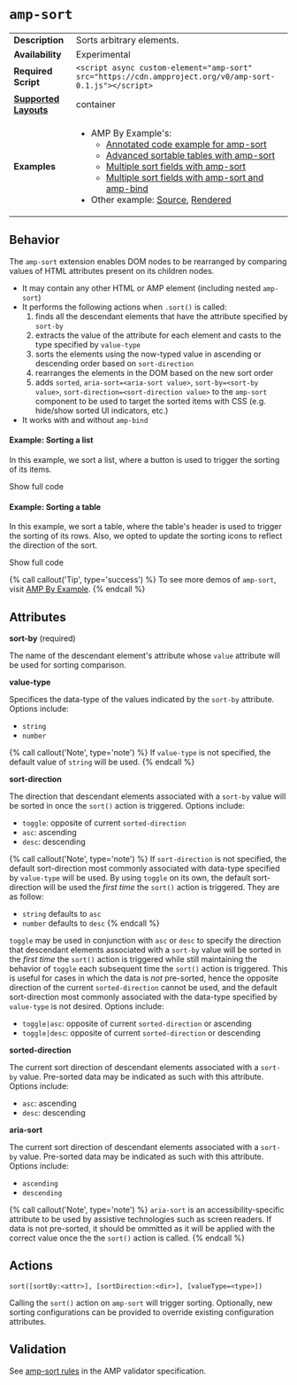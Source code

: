 <!--
Copyright 2017 The AMP HTML Authors. All Rights Reserved.

Licensed under the Apache License, Version 2.0 (the "License");
you may not use this file except in compliance with the License.
You may obtain a copy of the License at

      http://www.apache.org/licenses/LICENSE-2.0

Unless required by applicable law or agreed to in writing, software
distributed under the License is distributed on an "AS-IS" BASIS,
WITHOUT WARRANTIES OR CONDITIONS OF ANY KIND, either express or implied.
See the License for the specific language governing permissions and
limitations under the License.
-->

# <a name="`amp-sort`"></a> `amp-sort`

<table>
  <tr>
    <td class="col-fourty"><strong>Description</strong></td>
    <td>Sorts arbitrary elements.</td>
  </tr>
  <tr>
    <td class="col-fourty"><strong>Availability</strong></td>
    <td>Experimental</td>
  </tr>
  <tr>
    <td class="col-fourty"><strong>Required Script</strong></td>
    <td><code>&lt;script async custom-element="amp-sort" src="https://cdn.ampproject.org/v0/amp-sort-0.1.js">&lt;/script></code></td>
  </tr>
  <tr>
    <td class="col-fourty"><strong><a href="https://www.ampproject.org/docs/guides/responsive/control_layout.html">Supported Layouts</a></strong></td>
    <td>container</td>
  </tr>
  <tr>
    <td width="col-fourty"><strong>Examples</strong></td>
    <td>
      <ul>
        <li>AMP By Example's:
          <ul>
            <li><a href="https://ampbyexample.com/components/amp-sort/">Annotated code example for amp-sort</a></li>
            <li><a href="https://ampbyexample.com/advanced/sortable_tables_with_amp-sort/">Advanced sortable tables with amp-sort</a></li>
            <li><a href="https://ampbyexample.com/advanced/multiple_sort_fields_with_amp-sort/">Multiple sort fields with amp-sort</a></li>
            <li><a href="https://ampbyexample.com/advanced/multiple_sort_fields_with_amp-sort_and_amp-bind/">Multiple sort fields with amp-sort and amp-bind</a></li>
          </ul>
        </li>
        <li>Other example:
          <a href="https://github.com/ampproject/amphtml/blob/master/examples/amp-sort.amp.html">Source</a>,
          <a href="https://cdn.rawgit.com/ampproject/amphtml/master/examples/amp-sort.amp.html">Rendered</a>
        </li>
      </ul>
    </td>
  </tr>
</table>

## Behavior

The `amp-sort` extension enables DOM nodes to be rearranged by comparing values of HTML attributes present on its children nodes.

- It may contain any other HTML or AMP element (including nested `amp-sort`)
- It performs the following actions when `.sort()` is called:
    1. finds all the descendant elements that have the attribute specified by `sort-by`
    1. extracts the value of the attribute for each element and casts to the type specified by `value-type`
    1. sorts the elements using the now-typed value in ascending or descending order based on `sort-direction`
    1. rearranges the elements in the DOM based on the new sort order
    1. adds `sorted`, `aria-sort=<aria-sort value>`, `sort-by=<sort-by value>`, `sort-direction=<sort-direction value>` to the `amp-sort` component to be used to target the sorted items with CSS (e.g. hide/show sorted UI indicators, etc.)
- It works with and without `amp-bind`

#### Example: Sorting a list

In this example, we sort a list, where a button is used to trigger the sorting of its items.

<!-- embedded example - displays in ampproject.org -->
<div>
<amp-iframe height="304"
            layout="fixed-height"
            sandbox="allow-same-origin allow-scripts allow-forms"
            resizable
            src="https://derekcecillewis.github.io/amp-samples/samples/ampsort.basic-list.embed.html">
  <div overflow tabindex="0" role="button" aria-label="Show more">Show full code</div>
  <div placeholder></div> 
</amp-iframe>
</div>

#### Example: Sorting a table

In this example, we sort a table, where the table's header is used to trigger the sorting of its rows. Also, we opted to update the sorting icons to reflect the direction of the sort.

<!-- embedded example - displays in ampproject.org -->
<div>
<amp-iframe height="627"
            layout="fixed-height"
            sandbox="allow-same-origin allow-scripts allow-forms"
            resizable
            src="https://derekcecillewis.github.io/amp-samples/samples/ampsort.basic-table.embed.html">
  <div overflow tabindex="0" role="button" aria-label="Show more">Show full code</div>
  <div placeholder></div> 
</amp-iframe>
</div>

{% call callout('Tip', type='success') %}
To see more demos of `amp-sort`, visit [AMP By Example](https://ampbyexample.com/components/amp-sort/).
{% endcall %}

## Attributes

**sort-by** (required)

The name of the descendant element's attribute whose `value` attribute will be used for sorting comparison.

**value-type**

Specifices the data-type of the values indicated by the `sort-by` attribute. Options include:
- `string`
- `number`

{% call callout('Note', type='note') %}
If `value-type` is not specified, the default value of `string` will be used.
{% endcall %}

**sort-direction**

The direction that descendant elements associated with a `sort-by` value will be sorted in once the `sort()` action is triggered. Options include:
- `toggle`: opposite of current `sorted-direction`
- `asc`: ascending
- `desc`: descending

{% call callout('Note', type='note') %}
If `sort-direction` is not specified, the default sort-direction most commonly associated with data-type specified by `value-type` will be used. By using `toggle` on its own, the default sort-direction will be used the *first time* the `sort()` action is triggered. They are as follow:
- `string` defaults to `asc`
- `number` defaults to `desc`
{% endcall %}

`toggle` may be used in conjunction with `asc` or `desc` to specify the direction that descendant elements associated with a `sort-by` value will be sorted in the *first time* the `sort()` action is triggered while still maintaining the behavior of `toggle` each subsequent time the `sort()` action is triggered. This is useful for cases in which the data is *not* pre-sorted, hence the opposite direction of the current `sorted-direction` cannot be used, and the default sort-direction most commonly associated with the data-type specified by `value-type` is not desired. Options include:
- `toggle|asc`: opposite of current `sorted-direction` or ascending
- `toggle|desc`: opposite of current `sorted-direction` or descending

**sorted-direction**

The current sort direction of descendant elements associated with a `sort-by` value. Pre-sorted data may be indicated as such with this attribute. Options include:
- `asc`: ascending
- `desc`: descending

**aria-sort**

The current sort direction of descendant elements associated with a `sort-by` value. Pre-sorted data may be indicated as such with this attribute. Options include:
- `ascending`
- `descending`

{% call callout('Note', type='note') %}
`aria-sort` is an accessibility-specific attribute to be used by assistive technologies such as screen readers. If data is not pre-sorted, it should be ommitted as it will be applied with the correct value once the the `sort()` action is called.
{% endcall %}

## Actions

`sort([sortBy:<attr>], [sortDirection:<dir>], [valueType=<type>])`

Calling the `sort()` action on `amp-sort` will trigger sorting. Optionally, new sorting configurations can be provided to override existing configuration attributes.

## Validation
See [amp-sort rules](https://github.com/ampproject/amphtml/blob/master/extensions/amp-sort/0.1/validator-amp-sort.protoascii) in the AMP validator specification.
